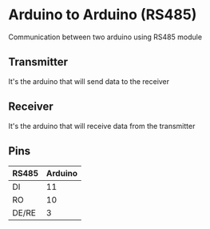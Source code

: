 # Arduino to Arduino (RS485)

Communication between two arduino using RS485 module

## Transmitter
It's the arduino that will send data to the receiver

## Receiver
It's the arduino that will receive data from the transmitter

## Pins
| RS485 | Arduino |
|-------|---------|
| DI    | 11      |
| RO    | 10      |
| DE/RE | 3       |
